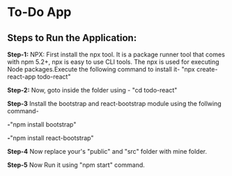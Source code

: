 # To-Do App

## Steps to Run the Application:

**Step-1:** NPX: First install the npx tool. It is a package runner tool that comes with npm 5.2+, npx is easy to use CLI tools. The npx is used for executing Node packages.Execute the following command to install it- "npx create-react-app todo-react"

**Step-2:** Now, goto inside the folder using - "cd todo-react"

**Step-3** Install the bootstrap and react-bootstrap module using the follwing command-

**-**"npm install bootstrap"

**-**"npm install react-bootstrap"

**Step-4** Now replace your's "public" and "src" folder with mine folder.

**Step-5** Now Run it using "npm start" command.
